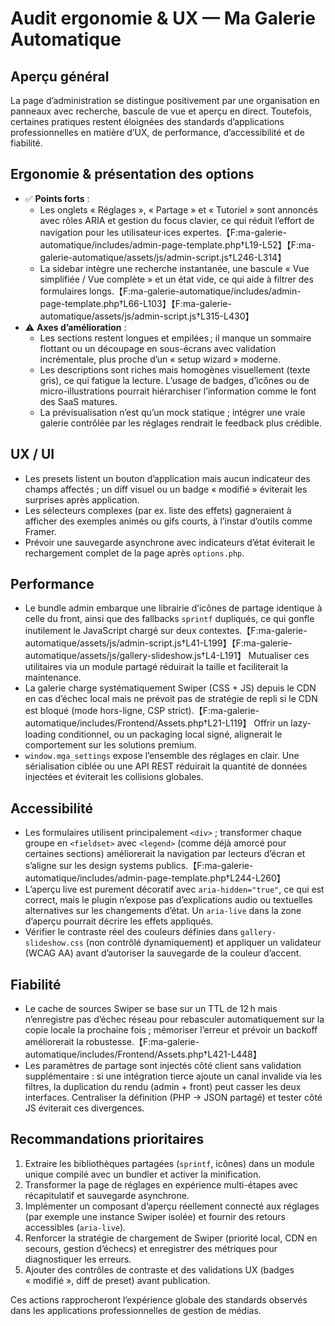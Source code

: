 # Audit ergonomie & UX — Ma Galerie Automatique

## Aperçu général
La page d’administration se distingue positivement par une organisation en panneaux avec recherche, bascule de vue et aperçu en direct. Toutefois, certaines pratiques restent éloignées des standards d’applications professionnelles en matière d’UX, de performance, d’accessibilité et de fiabilité.

## Ergonomie & présentation des options
- ✅ **Points forts** :
  - Les onglets « Réglages », « Partage » et « Tutoriel » sont annoncés avec rôles ARIA et gestion du focus clavier, ce qui réduit l’effort de navigation pour les utilisateur·ices expertes.【F:ma-galerie-automatique/includes/admin-page-template.php†L19-L52】【F:ma-galerie-automatique/assets/js/admin-script.js†L246-L314】
  - La sidebar intègre une recherche instantanée, une bascule « Vue simplifiée / Vue complète » et un état vide, ce qui aide à filtrer des formulaires longs.【F:ma-galerie-automatique/includes/admin-page-template.php†L66-L103】【F:ma-galerie-automatique/assets/js/admin-script.js†L315-L430】
- ⚠️ **Axes d’amélioration** :
  - Les sections restent longues et empilées ; il manque un sommaire flottant ou un découpage en sous-écrans avec validation incrémentale, plus proche d’un « setup wizard » moderne.
  - Les descriptions sont riches mais homogènes visuellement (texte gris), ce qui fatigue la lecture. L’usage de badges, d’icônes ou de micro-illustrations pourrait hiérarchiser l’information comme le font des SaaS matures.
  - La prévisualisation n’est qu’un mock statique ; intégrer une vraie galerie contrôlée par les réglages rendrait le feedback plus crédible.

## UX / UI
- Les presets listent un bouton d’application mais aucun indicateur des champs affectés ; un diff visuel ou un badge « modifié » éviterait les surprises après application.
- Les sélecteurs complexes (par ex. liste des effets) gagneraient à afficher des exemples animés ou gifs courts, à l’instar d’outils comme Framer.
- Prévoir une sauvegarde asynchrone avec indicateurs d’état éviterait le rechargement complet de la page après `options.php`.

## Performance
- Le bundle admin embarque une librairie d’icônes de partage identique à celle du front, ainsi que des fallbacks `sprintf` dupliqués, ce qui gonfle inutilement le JavaScript chargé sur deux contextes.【F:ma-galerie-automatique/assets/js/admin-script.js†L41-L199】【F:ma-galerie-automatique/assets/js/gallery-slideshow.js†L4-L191】 Mutualiser ces utilitaires via un module partagé réduirait la taille et faciliterait la maintenance.
- La galerie charge systématiquement Swiper (CSS + JS) depuis le CDN en cas d’échec local mais ne prévoit pas de stratégie de repli si le CDN est bloqué (mode hors-ligne, CSP strict).【F:ma-galerie-automatique/includes/Frontend/Assets.php†L21-L119】 Offrir un lazy-loading conditionnel, ou un packaging local signé, alignerait le comportement sur les solutions premium.
- `window.mga_settings` expose l’ensemble des réglages en clair. Une sérialisation ciblée ou une API REST réduirait la quantité de données injectées et éviterait les collisions globales.

## Accessibilité
- Les formulaires utilisent principalement `<div>` ; transformer chaque groupe en `<fieldset>` avec `<legend>` (comme déjà amorcé pour certaines sections) améliorerait la navigation par lecteurs d’écran et s’aligne sur les design systems publics.【F:ma-galerie-automatique/includes/admin-page-template.php†L244-L260】
- L’aperçu live est purement décoratif avec `aria-hidden="true"`, ce qui est correct, mais le plugin n’expose pas d’explications audio ou textuelles alternatives sur les changements d’état. Un `aria-live` dans la zone d’aperçu pourrait décrire les effets appliqués.
- Vérifier le contraste réel des couleurs définies dans `gallery-slideshow.css` (non contrôlé dynamiquement) et appliquer un validateur (WCAG AA) avant d’autoriser la sauvegarde de la couleur d’accent.

## Fiabilité
- Le cache de sources Swiper se base sur un TTL de 12 h mais n’enregistre pas d’échec réseau pour rebasculer automatiquement sur la copie locale la prochaine fois ; mémoriser l’erreur et prévoir un backoff améliorerait la robustesse.【F:ma-galerie-automatique/includes/Frontend/Assets.php†L421-L448】
- Les paramètres de partage sont injectés côté client sans validation supplémentaire : si une intégration tierce ajoute un canal invalide via les filtres, la duplication du rendu (admin + front) peut casser les deux interfaces. Centraliser la définition (PHP -> JSON partagé) et tester côté JS éviterait ces divergences.

## Recommandations prioritaires
1. Extraire les bibliothèques partagées (`sprintf`, icônes) dans un module unique compilé avec un bundler et activer la minification.
2. Transformer la page de réglages en expérience multi-étapes avec récapitulatif et sauvegarde asynchrone.
3. Implémenter un composant d’aperçu réellement connecté aux réglages (par exemple une instance Swiper isolée) et fournir des retours accessibles (`aria-live`).
4. Renforcer la stratégie de chargement de Swiper (priorité local, CDN en secours, gestion d’échecs) et enregistrer des métriques pour diagnostiquer les erreurs.
5. Ajouter des contrôles de contraste et des validations UX (badges « modifié », diff de preset) avant publication.

Ces actions rapprocheront l’expérience globale des standards observés dans les applications professionnelles de gestion de médias.
